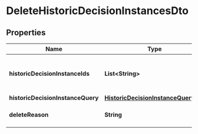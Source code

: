 

# DeleteHistoricDecisionInstancesDto


## Properties

Name | Type | Description | Notes
------------ | ------------- | ------------- | -------------
**historicDecisionInstanceIds** | **List&lt;String&gt;** | A list of historic decision instance ids to delete. |  [optional]
**historicDecisionInstanceQuery** | [**HistoricDecisionInstanceQueryDto**](HistoricDecisionInstanceQueryDto.md) |  |  [optional]
**deleteReason** | **String** | A string with delete reason. |  [optional]



